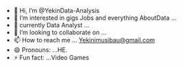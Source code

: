 - 👋 Hi, I’m @YekinData-Analysis
- 👀 I’m interested in gigs Jobs and everything AboutData ...
- 🌱 currently Data Analyst ...
- 💞️ I’m looking to collaborate on ...
- 📫 How to reach me ... Yekinimusibau@gmail.com
- 😄 Pronouns: ...HE.
- ⚡ Fun fact: ...Video Games
  

<!---
YekinData-Analysis/YekinData-Analysis is a ✨ special ✨ repository because its `README.md` (this file) appears on your GitHub profile.
You can click the Preview link to take a look at your changes.
--->
